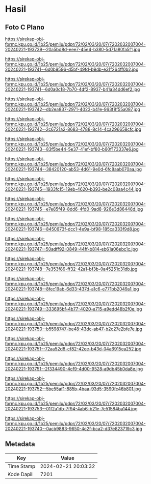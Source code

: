 # Hasil

## Foto C Plano

https://sirekap-obj-formc.kpu.go.id/1b25/pemilu/pdpr/72/02/03/20/07/7202032007004-20240221-193739--20a5bd8d-eee7-45e4-b380-5d71a80fa5f1.jpg

https://sirekap-obj-formc.kpu.go.id/1b25/pemilu/pdpr/72/02/03/20/07/7202032007004-20240221-193741--6d0b9596-d5bf-49fd-b9db-e31f264ff0b2.jpg

https://sirekap-obj-formc.kpu.go.id/1b25/pemilu/pdpr/72/02/03/20/07/7202032007004-20240221-193741--6d0a0c18-7b70-4df2-8937-b41a34dd6ef2.jpg

https://sirekap-obj-formc.kpu.go.id/1b25/pemilu/pdpr/72/02/03/20/07/7202032007004-20240221-193742--db2ea837-2971-4023-b41e-963f8f55a087.jpg

https://sirekap-obj-formc.kpu.go.id/1b25/pemilu/pdpr/72/02/03/20/07/7202032007004-20240221-193742--2c6721a2-8683-4788-8c14-4ca296658cfc.jpg

https://sirekap-obj-formc.kpu.go.id/1b25/pemilu/pdpr/72/02/03/20/07/7202032007004-20240221-193743--83f5be44-5e37-41ef-bf80-b60f173337e6.jpg

https://sirekap-obj-formc.kpu.go.id/1b25/pemilu/pdpr/72/02/03/20/07/7202032007004-20240221-193744--38420120-ab53-4d61-9e0d-6fc8aab070aa.jpg

https://sirekap-obj-formc.kpu.go.id/1b25/pemilu/pdpr/72/02/03/20/07/7202032007004-20240221-193745--1933fc15-19eb-4620-b393-be2c08aa4c44.jpg

https://sirekap-obj-formc.kpu.go.id/1b25/pemilu/pdpr/72/02/03/20/07/7202032007004-20240221-193745--e7e85f49-8dd6-4fd0-9ad8-926e3d86448d.jpg

https://sirekap-obj-formc.kpu.go.id/1b25/pemilu/pdpr/72/02/03/20/07/7202032007004-20240221-193746--8450673f-dcc1-4e9a-bf98-185ca333f9d8.jpg

https://sirekap-obj-formc.kpu.go.id/1b25/pemilu/pdpr/72/02/03/20/07/7202032007004-20240221-193747--50adff92-0849-44ff-b814-eb61a06ebc1c.jpg

https://sirekap-obj-formc.kpu.go.id/1b25/pemilu/pdpr/72/02/03/20/07/7202032007004-20240221-193748--7e353f89-ff32-42a1-bf3b-0a45251c31db.jpg

https://sirekap-obj-formc.kpu.go.id/1b25/pemilu/pdpr/72/02/03/20/07/7202032007004-20240221-193748--8fec19ab-6d33-437d-a1c6-e771bb2049a1.jpg

https://sirekap-obj-formc.kpu.go.id/1b25/pemilu/pdpr/72/02/03/20/07/7202032007004-20240221-193749--333695bf-4b77-4020-a715-a9edd48b2f0e.jpg

https://sirekap-obj-formc.kpu.go.id/1b25/pemilu/pdpr/72/02/03/20/07/7202032007004-20240221-193750--b5598747-be48-43dc-ab47-b2c27e2bfe7e.jpg

https://sirekap-obj-formc.kpu.go.id/1b25/pemilu/pdpr/72/02/03/20/07/7202032007004-20240221-193751--72aa52d8-cf82-42ee-b43d-04a6915ea252.jpg

https://sirekap-obj-formc.kpu.go.id/1b25/pemilu/pdpr/72/02/03/20/07/7202032007004-20240221-193751--2f334490-4cf9-4d00-9528-a9db45b0da8e.jpg

https://sirekap-obj-formc.kpu.go.id/1b25/pemilu/pdpr/72/02/03/20/07/7202032007004-20240221-193752--5be55af1-885b-4baa-93d5-3590fc46b801.jpg

https://sirekap-obj-formc.kpu.go.id/1b25/pemilu/pdpr/72/02/03/20/07/7202032007004-20240221-193753--01f2a1db-7f94-4ab6-b21e-7e51584ba144.jpg

https://sirekap-obj-formc.kpu.go.id/1b25/pemilu/pdpr/72/02/03/20/07/7202032007004-20240221-193740--0acb9883-9650-4c2f-bca2-d37e823719c3.jpg


## Metadata

| Key        | Value               |
| ---------- | ------------------- |
| Time Stamp | 2024-02-21 20:03:32 |
| Kode Dapil | 7201                |



